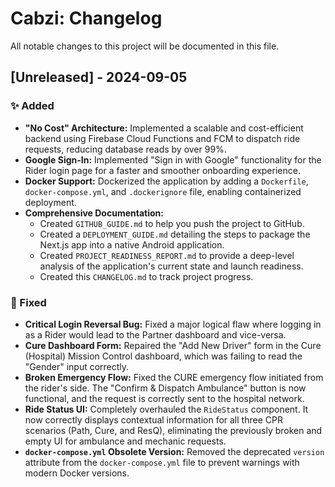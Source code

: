 # Cabzi: Changelog

All notable changes to this project will be documented in this file.

## [Unreleased] - 2024-09-05

### ✨ Added

- **"No Cost" Architecture:** Implemented a scalable and cost-efficient backend using Firebase Cloud Functions and FCM to dispatch ride requests, reducing database reads by over 99%.
- **Google Sign-In:** Implemented "Sign in with Google" functionality for the Rider login page for a faster and smoother onboarding experience.
- **Docker Support:** Dockerized the application by adding a `Dockerfile`, `docker-compose.yml`, and `.dockerignore` file, enabling containerized deployment.
- **Comprehensive Documentation:**
    - Created `GITHUB_GUIDE.md` to help you push the project to GitHub.
    - Created a `DEPLOYMENT_GUIDE.md` detailing the steps to package the Next.js app into a native Android application.
    - Created `PROJECT_READINESS_REPORT.md` to provide a deep-level analysis of the application's current state and launch readiness.
    - Created this `CHANGELOG.md` to track project progress.

### 🐛 Fixed

- **Critical Login Reversal Bug:** Fixed a major logical flaw where logging in as a Rider would lead to the Partner dashboard and vice-versa.
- **Cure Dashboard Form:** Repaired the "Add New Driver" form in the Cure (Hospital) Mission Control dashboard, which was failing to read the "Gender" input correctly.
- **Broken Emergency Flow:** Fixed the CURE emergency flow initiated from the rider's side. The "Confirm & Dispatch Ambulance" button is now functional, and the request is correctly sent to the hospital network.
- **Ride Status UI:** Completely overhauled the `RideStatus` component. It now correctly displays contextual information for all three CPR scenarios (Path, Cure, and ResQ), eliminating the previously broken and empty UI for ambulance and mechanic requests.
- **`docker-compose.yml` Obsolete Version:** Removed the deprecated `version` attribute from the `docker-compose.yml` file to prevent warnings with modern Docker versions.